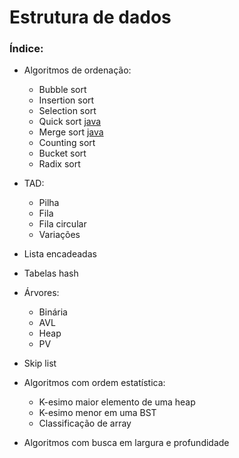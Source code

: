 # Estrutura de dados

### Índice:

- Algoritmos de ordenação:
  - Bubble sort
  - Insertion sort
  - Selection sort
  - Quick sort [java](algoritmos_ordenacao/QuickSort.java)
  - Merge sort [java](algoritmos_ordenacao/MergeSort.java)
  - Counting sort
  - Bucket sort
  - Radix sort

- TAD:
  - Pilha
  - Fila
  - Fila circular
  - Variações

- Lista encadeadas

- Tabelas hash

- Árvores:
  - Binária
  - AVL
  - Heap
  - PV

- Skip list

- Algoritmos com ordem estatística:
  - K-esimo maior elemento de uma heap
  - K-esimo menor em uma BST
  - Classificação de array

- Algoritmos com busca em largura e profundidade
